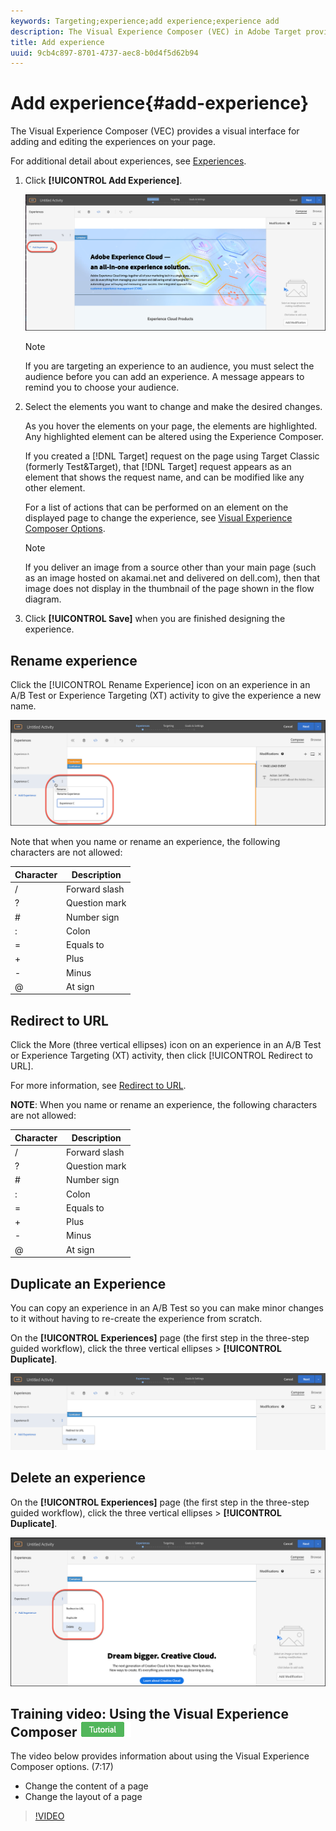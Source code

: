 ```yaml
---
keywords: Targeting;experience;add experience;experience add
description: The Visual Experience Composer (VEC) in Adobe Target provides a visual interface for editing the experiences on your page.
title: Add experience
uuid: 9cb4c897-8701-4737-aec8-b0d4f5d62b94
---
```


# Add experience{#add-experience}

The Visual Experience Composer (VEC) provides a visual interface for adding and editing the experiences on your page.

For additional detail about experiences, see [Experiences](../../../c-experiences/experiences.md#concept_A2E10F6AFB3D4AEAB6951EE14688848D). 

1. Click **[!UICONTROL Add Experience]**.

   ![Add Experience option](/help/c-activities/t-test-ab/t-test-create-ab/assets/add-experience.png)

   >[!NOTE]
   >
   >If you are targeting an experience to an audience, you must select the audience before you can add an experience. A message appears to remind you to choose your audience.

1. Select the elements you want to change and make the desired changes.

   As you hover the elements on your page, the elements are highlighted. Any highlighted element can be altered using the Experience Composer.

   If you created a [!DNL Target] request on the page using Target Classic (formerly Test&Target), that [!DNL Target] request appears as an element that shows the request name, and can be modified like any other element.

   For a list of actions that can be performed on an element on the displayed page to change the experience, see [Visual Experience Composer Options](/help/c-experiences/c-visual-experience-composer/viztarget-options.md).


   >[!NOTE]
   >
    >If you deliver an image from a source other than your main page (such as an image hosted on akamai.net and delivered on dell.com), then that image does not display in the thumbnail of the page shown in the flow diagram.

1. Click **[!UICONTROL Save]** when you are finished designing the experience.

## Rename experience

Click the [!UICONTROL Rename Experience] icon on an experience in an A/B Test or Experience Targeting (XT) activity to give the experience a new name.

![Rename experience](/help/c-activities/t-test-ab/t-test-create-ab/assets/rename-experience.png)

Note that when you name or rename an experience, the following characters are not allowed: 

| Character | Description |
|--- |--- |
|/|Forward slash|
|?|Question mark|
|#|Number sign|
|:|Colon|
|=|Equals to|
|+|Plus|
|-|Minus|
|@|At sign|

## Redirect to URL

Click the More (three vertical ellipses) icon on an experience in an A/B Test or Experience Targeting (XT) activity, then click [!UICONTROL Redirect to URL].

For more information, see [Redirect to URL](/help/c-experiences/c-visual-experience-composer/redirect-offer.md).

**NOTE**: When you name or rename an experience, the following characters are not allowed: 

| Character | Description |
|--- |--- |
|/|Forward slash|
|?|Question mark|
|#|Number sign|
|:|Colon|
|=|Equals to|
|+|Plus|
|-|Minus|
|@|At sign|

## Duplicate an Experience

You can copy an experience in an A/B Test so you can make minor changes to it without having to re-create the experience from scratch. 

On the **[!UICONTROL Experiences]** page (the first step in the three-step guided workflow), click the three vertical ellipses > **[!UICONTROL Duplicate]**. 

![Duplicate experience option](/help/c-activities/t-test-ab/t-test-create-ab/assets/duplicate-experience.png)

## Delete an experience

On the **[!UICONTROL Experiences]** page (the first step in the three-step guided workflow), click the three vertical ellipses > **[!UICONTROL Duplicate]**.

![Delete experience option](/help/c-activities/t-test-ab/t-test-create-ab/assets/delete-experience.png)

## Training video: Using the Visual Experience Composer ![Tutorial badge](/help/assets/tutorial.png)

The video below provides information about using the Visual Experience Composer options. (7:17)

* Change the content of a page 
* Change the layout of a page

>[!VIDEO](https://video.tv.adobe.com/v/17399)
